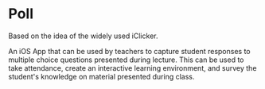 # Poll

Based on the idea of the widely used iClicker.

An iOS App that can be used by teachers to capture student responses to multiple choice questions presented during lecture. This can be used to take attendance, create an interactive learning environment, and survey the student's knowledge on material presented during class.
